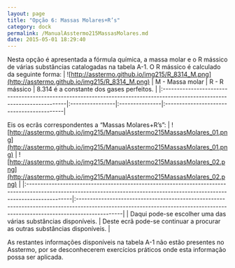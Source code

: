 ```yaml
---
layout: page
title: "Opção 6: Massas Molares+R’s"
category: dock
permalink: /ManualAsstermo215MassasMolares.md
date: 2015-05-01 18:29:40
---
```


Nesta opção é apresentada a fórmula química, a massa molar e o R mássico de várias substâncias catalogadas na tabela A-1. O R mássico é calculado da seguinte forma:
| ![http://asstermo.github.io/img215/R_8314_M.png](http://asstermo.github.io/img215/R_8314_M.png) | M - Massa molar | R - R mássico | 8.314 é a constante dos gases perfeitos. |
|:--------------------------------------------------------------------------------------------------------------------------|:----------------|:---------------|:------------------------------------------|

Eis os ecrãs correspondentes a “Massas Molares+R’s”:
| ![http://asstermo.github.io/img215/ManualAsstermo215MassasMolares_01.png](http://asstermo.github.io/img215/ManualAsstermo215MassasMolares_01.png) | ![http://asstermo.github.io/img215/ManualAsstermo215MassasMolares_02.png](http://asstermo.github.io/img215/ManualAsstermo215MassasMolares_02.png) |
|:----------------------------------------------------------------------------------------------------------------------------------------------------------------------------|:----------------------------------------------------------------------------------------------------------------------------------------------------------------------------|
| Daqui pode-se escolher uma das várias substâncias disponíveis.                                                                                                           | Deste ecrã pode-se continuar a procurar as outras substâncias disponíveis.                                                                                               |

As restantes informações disponíveis na tabela A-1 não estão presentes no Asstermo, por se desconhecerem exercícios práticos onde esta informação possa ser aplicada.
